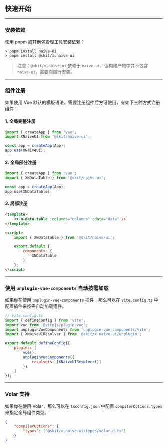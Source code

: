 ﻿## 快速开始

---

### 安装依赖

使用 pnpm 或其他包管理工具安装依赖：

```shell
> pnpm install naive-ui
> pnpm install @skit/x.naive-ui
```

> 注意：`@skit/x.naive-ui` 依赖于 `naive-ui`，但构建产物中并不包含 `naive-ui`，需要你自行安装。

---

### 组件注册

如果使用 Vue 默认的模板语法，需要注册组件后方可使用，有如下三种方式注册组件：

#### 1. 全局完整注册

```js
import { createApp } from 'vue';
import XNaiveUI from '@skit/naive-ui';

const app = createApp(App);
app.use(XNaiveUI);
```

#### 2. 全局部分注册

```js
import { createApp } from 'vue';
import { XNDataTable } from '@skit/naive-ui';

const app = createApp(App);
app.use(XNDataTable);
```

#### 3. 局部注册

```html
<template>
    <x-n-data-table :columns="columns" :data="data" />
</template>

<script>
    import { XNDataTable } from '@skit/naive-ui';

    export default {
        components: {
            XNDataTable
        }
    };
</script>
```

---

### 使用 `unplugin-vue-components` 自动按需加载

如果你在使用 `unplugin-vue-components` 插件，那么可以在 `vite.config.ts` 中配置插件来按需自动加载组件。

```js
// vite.config.ts
import { defineConfig } from 'vite';
import vue from '@vitejs/plugin-vue';
import unpluginVueComponents from 'unplugin-vue-components/vite';
import { XNaiveUIResolver } from '@skit/x.naive-ui/unplugin';

export default defineConfig({
    plugins: [
        vue(),
        unpluginVueComponents({
            resolvers: [XNaiveUIResolver()]
        })
    ]
});
```

---

### Volar 支持

如果你在使用 Volar，那么可以在 `tsconfig.json` 中配置 `compilerOptions.types` 来指定全局组件类型。

```json
{
    "compilerOptions": {
        "types": ["@skit/x.naive-ui/types/volar.d.ts"]
    }
}
```
